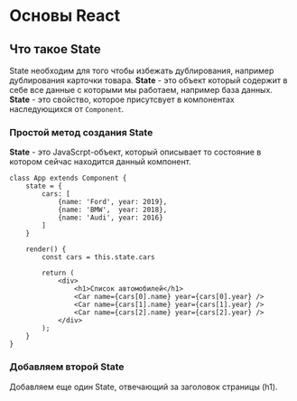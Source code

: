 # Основы React

## Что такое State
State необходим для того чтобы избежать дублирования, например дублирования карточки товара. **State** - это объект который содержит в себе все данные с которыми мы работаем, например база данных. **State** - это свойство, которое присутсвует в компонентах наследующихся от `Component`.

### Простой метод создания State
**State** - это JavaScrpt-объект, который описывает то состояние в котором сейчас находится данный компонент.

    class App extends Component {
        state = {
            cars: [
                {name: 'Ford', year: 2019},
                {name: 'BMW',  year: 2018},
                {name: 'Audi', year: 2016}
            ]
        }

        render() {
            const cars = this.state.cars

            return (
                <div>
                    <h1>Список автомобилей</h1>
                    <Car name={cars[0].name} year={cars[0].year} />
                    <Car name={cars[1].name} year={cars[1].year} />
                    <Car name={cars[2].name} year={cars[2].year} />
                </div>
            );
        }
    }

### Добавляем второй State
Добавляем еще один State, отвечающий за заголовок страницы (h1).
